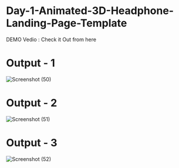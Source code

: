 # Day-1-Animated-3D-Headphone-Landing-Page-Template
DEMO Vedio : Check it Out from here 

# Output - 1
![Screenshot (50)](https://github.com/QuantumCoding123/Day-46-Animated-3D-Headphone-Landing-Page-Template/assets/166281221/09b26aa6-a9de-421b-add0-8afce567419a)

 
# Output - 2

![Screenshot (51)](https://github.com/QuantumCoding123/Day-46-Animated-3D-Headphone-Landing-Page-Template/assets/166281221/6de640c2-cbab-46ed-934d-759b414ef075)


# Output - 3

![Screenshot (52)](https://github.com/QuantumCoding123/Day-46-Animated-3D-Headphone-Landing-Page-Template/assets/166281221/925cb18b-8276-4682-ae9b-158f89fd40e9)





